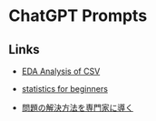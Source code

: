 # ChatGPT Prompts

## Links

- [EDA Analysis of CSV](https://chat.openai.com/share/d7441e01-d8b3-4f01-970b-2fc1474d2d59)

- [statistics for beginners](https://chat.openai.com/share/cb01a45d-64b4-4767-ada3-d2fd3405b31b)

- [問題の解決方法を専門家に導く](https://chat.openai.com/share/054ad0ec-45ac-49cb-9e9e-92a4c666afa7)
